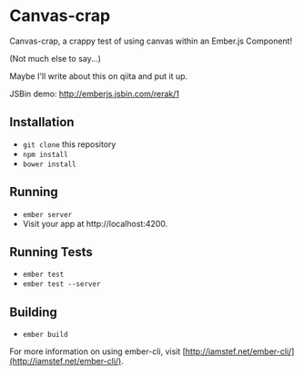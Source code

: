 # Canvas-crap

Canvas-crap, a crappy test of using canvas within an Ember.js Component!

(Not much else to say...)

Maybe I'll write about this on qiita and put it up.

JSBin demo: http://emberjs.jsbin.com/rerak/1

## Installation

* `git clone` this repository
* `npm install`
* `bower install`

## Running

* `ember server`
* Visit your app at http://localhost:4200.

## Running Tests

* `ember test`
* `ember test --server`

## Building

* `ember build`

For more information on using ember-cli, visit [http://iamstef.net/ember-cli/](http://iamstef.net/ember-cli/).
